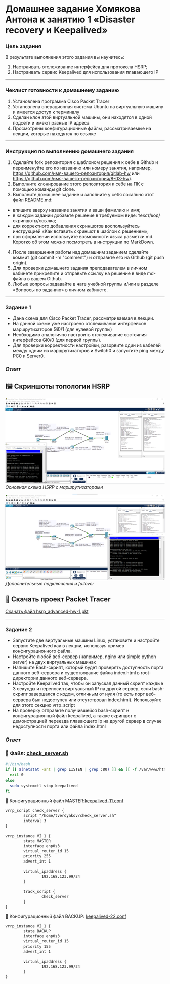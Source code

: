 # Домашнее задание Хомякова Антона к занятию 1 «Disaster recovery и Keepalived» 


### Цель задания

В результате выполнения этого задания вы научитесь:
1. Настраивать отслеживание интерфейса для протокола HSRP;
2. Настраивать сервис Keepalived для использования плавающего IP

-----

### Чеклист готовности к домашнему заданию

1. Установлена программа Cisco Packet Tracer
2. Установлена операционная система Ubuntu на виртуальную машину и имеется доступ к терминалу
3. Сделан клон этой виртуальной машины, они находятся в одной подсети и имеют разные IP адреса
4. Просмотрены конфигурационные файлы, рассматриваемые на лекции, которые находятся по ссылке

-----

### Инструкция по выполнению домашнего задания
1. Сделайте fork репозитория c шаблоном решения к себе в Github и переименуйте его по названию или номеру занятия, например, https://github.com/имя-вашего-репозитория/gitlab-hw или https://github.com/имя-вашего-репозитория/8-03-hw).
2. Выполните клонирование этого репозитория к себе на ПК с помощью команды git clone.
3. Выполните домашнее задание и заполните у себя локально этот файл README.md:
  - впишите вверху название занятия и ваши фамилию и имя;
  - в каждом задании добавьте решение в требуемом виде: текст/код/скриншоты/ссылка;
  - для корректного добавления скриншотов воспользуйтесь инструкцией «Как вставить скриншот в шаблон с решением»;
  - при оформлении используйте возможности языка разметки md. Коротко об этом можно посмотреть в инструкции по MarkDown.
4. После завершения работы над домашним заданием сделайте коммит (git commit -m "comment") и отправьте его на Github (git push origin).
5. Для проверки домашнего задания преподавателем в личном кабинете прикрепите и отправьте ссылку на решение в виде md-файла в вашем Github.
6. Любые вопросы задавайте в чате учебной группы и/или в разделе «Вопросы по заданию» в личном кабинете.

-----
### Задание 1
  - Дана схема для Cisco Packet Tracer, рассматриваемая в лекции.
  - На данной схеме уже настроено отслеживание интерфейсов маршрутизаторов Gi0/1 (для нулевой группы)
  - Необходимо аналогично настроить отслеживание состояния интерфейсов Gi0/0 (для первой группы).
  - Для проверки корректности настройки, разорвите один из кабелей между одним из маршрутизаторов и Switch0 и запустите ping между PC0 и Server0.

 ### *Ответ*

## 🖼️ Скриншоты топологии HSRP

![HSRP схема 1](images/hsrp_advanced-hw-1.png)  
*Основная схема HSRP с маршрутизаторами*

![HSRP схема 2](images/hsrp_advanced-hw-1_2.png)  
*Дополнительные подключения и failover*

## 📁 Скачать проект Packet Tracer

[Скачать файл hsrp_advanced-hw-1.pkt](./hsrp_advanced-hw-1.pkt)



-----
### Задание 2
  - Запустите две виртуальные машины Linux, установите и настройте сервис Keepalived как в лекции, используя пример конфигурационного файла.
  - Настройте любой веб-сервер (например, nginx или simple python server) на двух виртуальных машинах
  - Напишите Bash-скрипт, который будет проверять доступность порта данного веб-сервера и существование файла index.html в root-директории данного веб-сервера.
  - Настройте Keepalived так, чтобы он запускал данный скрипт каждые 3 секунды и переносил виртуальный IP на другой сервер, если bash-скрипт завершался с кодом, отличным от нуля (то есть порт веб-сервера был недоступен или отсутствовал index.html). Используйте для этого секцию vrrp_script
  - На проверку отправьте получившейся bash-скрипт и конфигурационный файл keepalived, а также скриншот с демонстрацией переезда плавающего ip на другой сервер в случае недоступности порта или файла index.html

 ### *Ответ*


### 🔹 Файл: [check_server.sh](task2/check_server.sh)


```bash
#!/bin/bash
if [[ $(netstat -ant | grep LISTEN | grep :80) ]] && [[ -f /var/www/html/index.nginx-debian.html ]]; then
  exit 0
else
  sudo systemctl stop keepalived
fi
```

🔹 Конфигурационный файл MASTER:[keepalived-11.conf](task2/keepalived-11.conf)



```
vrrp_script check_server {
        script "/home/tverdyakov/check_server.sh"
        interval 3
}

vrrp_instance VI_1 {
        state MASTER
        interface enp0s3
        virtual_router_id 15
        priority 255
        advert_int 1

        virtual_ipaddress {
                192.168.123.99/24
        }

        track_script {
                check_server
        }
}
```

🔹 Конфигурационный файл BACKUP: [keepalived-22.conf](task2/keepalived-22.conf)


```
vrrp_instance VI_1 {
        state BACKUP
        interface enp0s3
        virtual_router_id 15
        priority 155
        advert_int 1

        virtual_ipaddress {
                192.168.123.99/24
        }
}
```